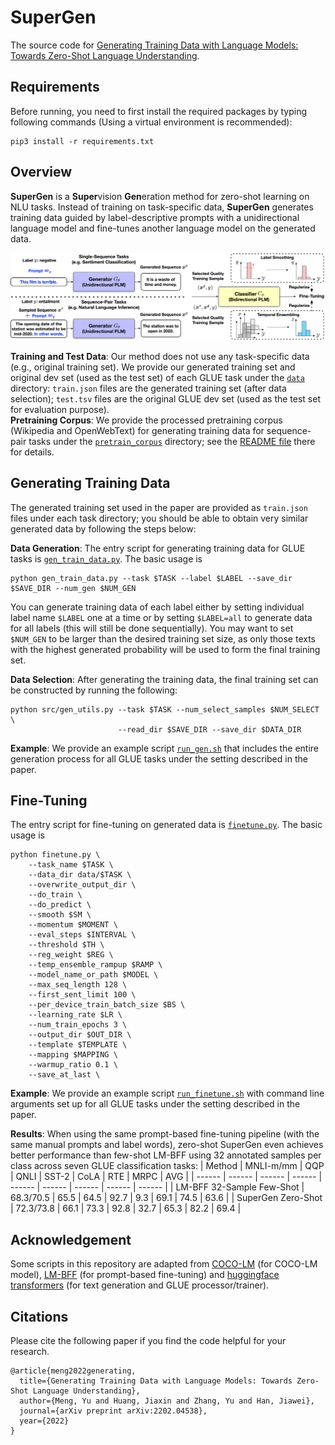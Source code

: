 # SuperGen

The source code for [Generating Training Data with Language Models: Towards Zero-Shot Language Understanding](https://arxiv.org/abs/2202.04538).

## Requirements

Before running, you need to first install the required packages by typing following commands (Using a virtual environment is recommended):

```
pip3 install -r requirements.txt
```

## Overview

**SuperGen** is a **Super**vision **Gen**eration method for zero-shot learning on NLU tasks. Instead of training on task-specific data, **SuperGen** generates training data guided by label-descriptive prompts with a unidirectional language model and fine-tunes another language model on the generated data.

<img src="./SuperGen.png" width="1000px"></img>

**Training and Test Data**: Our method does not use any task-specific data (e.g., original training set). We provide our generated training set and original dev set (used as the test set) of each GLUE task under the [`data`](data) directory: `train.json` files are the generated training set (after data selection); `test.tsv` files are the original GLUE dev set (used as the test set for evaluation purpose).  
**Pretraining Corpus**: We provide the processed pretraining corpus (Wikipedia and OpenWebText) for generating training data for sequence-pair tasks under the [`pretrain_corpus`](pretrain_corpus) directory; see the [README file](pretrain_corpus/README.md) there for details.

## Generating Training Data

The generated training set used in the paper are provided as `train.json` files under each task directory; you should be able to obtain very similar generated data by following the steps below:

**Data Generation**: The entry script for generating training data for GLUE tasks is [`gen_train_data.py`](gen_train_data.py). The basic usage is
```
python gen_train_data.py --task $TASK --label $LABEL --save_dir $SAVE_DIR --num_gen $NUM_GEN
```
You can generate training data of each label either by setting individual label name `$LABEL` one at a time or by setting `$LABEL=all` to generate data for all labels (this will still be done sequentially). You may want to set `$NUM_GEN` to be larger than the desired training set size, as only those texts with the highest generated probability will be used to form the final training set.

**Data Selection**: After generating the training data, the final training set can be constructed by running the following:
```
python src/gen_utils.py --task $TASK --num_select_samples $NUM_SELECT \
                        --read_dir $SAVE_DIR --save_dir $DATA_DIR
```

**Example**: We provide an example script [`run_gen.sh`](run_gen.sh) that includes the entire generation process for all GLUE tasks under the setting described in the paper.

## Fine-Tuning

The entry script for fine-tuning on generated data is [`finetune.py`](finetune.py). The basic usage is
```
python finetune.py \
    --task_name $TASK \
    --data_dir data/$TASK \
    --overwrite_output_dir \
    --do_train \
    --do_predict \
    --smooth $SM \
    --momentum $MOMENT \
    --eval_steps $INTERVAL \
    --threshold $TH \
    --reg_weight $REG \
    --temp_ensemble_rampup $RAMP \
    --model_name_or_path $MODEL \
    --max_seq_length 128 \
    --first_sent_limit 100 \
    --per_device_train_batch_size $BS \
    --learning_rate $LR \
    --num_train_epochs 3 \
    --output_dir $OUT_DIR \
    --template $TEMPLATE \
    --mapping $MAPPING \
    --warmup_ratio 0.1 \
    --save_at_last \
```

**Example**: We provide an example script [`run_finetune.sh`](run_finetune.sh) with command line arguments set up for all GLUE tasks under the setting described in the paper.

**Results**: When using the same prompt-based fine-tuning pipeline (with the same manual prompts and label words), zero-shot SuperGen even achieves better performance than few-shot LM-BFF using 32 annotated samples per class across seven GLUE classification tasks:
| Method | MNLI-m/mm | QQP | QNLI | SST-2 | CoLA | RTE | MRPC | AVG |
| ------ | ------ | ------ | ------ | ------ | ------ | ------ | ------ |  ------ |
| LM-BFF 32-Sample Few-Shot | 68.3/70.5 | 65.5 | 64.5 | 92.7 | 9.3 | 69.1 | 74.5 | 63.6 |
| SuperGen Zero-Shot | 72.3/73.8 | 66.1 | 73.3 | 92.8 | 32.7 | 65.3 | 82.2 | 69.4 |

## Acknowledgement

Some scripts in this repository are adapted from [COCO-LM](https://github.com/microsoft/COCO-LM) (for COCO-LM model), [LM-BFF](https://github.com/princeton-nlp/LM-BFF) (for prompt-based fine-tuning) and [huggingface transformers](https://github.com/huggingface/transformers) (for text generation and GLUE processor/trainer).

## Citations

Please cite the following paper if you find the code helpful for your research.
```
@article{meng2022generating,
  title={Generating Training Data with Language Models: Towards Zero-Shot Language Understanding},
  author={Meng, Yu and Huang, Jiaxin and Zhang, Yu and Han, Jiawei},
  journal={arXiv preprint arXiv:2202.04538},
  year={2022}
}
```
